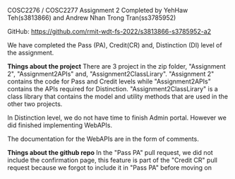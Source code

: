 COSC2276 / COSC2277 Assignment 2 Completed by YehHaw Teh(s3813866) and Andrew Nhan Trong Tran(ss3785952)

GitHub: https://github.com/rmit-wdt-fs-2022/s3813866-s3785952-a2

We have completed the Pass (PA), Credit(CR) and, Distinction (DI) level of the assignment. 


**Things about the project** 
There are 3 project in the zip folder, "Assignment 2", "Assignment2APIs" and, "Assignment2ClassLirary". "Assignment 2" contains the code for Pass and Credit levels while 
"Assignment2APIs" contains the APIs required for Distinction. "Assignment2ClassLirary" is a class library that contains the model and utility methods that are used in the
other two projects.

In Distinction level, we do not have time to finish Admin portal. However we did finished implementing WebAPIs.

The documentation for the WebAPIs are in the form of comments.

**Things about the github repo**
In the "Pass PA" pull request, we did not include the confirmation page, this feature is part of the "Credit CR" pull request because we forgot to include it in "Pass PA" before moving on
